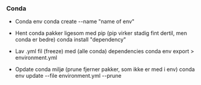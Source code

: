 ### Conda ###

- Conda env
conda create --name "name of env"

- Hent conda pakker ligesom med pip  (pip virker stadig fint dertil, men conda er bedre)
conda install "dependency"

- Lav .yml fil (freeze) med (alle conda) dependencies
conda env export > environment.yml

- Opdate conda miljø (prune fjerner pakker, som ikke er med i env)
conda env update --file environment.yml --prune
